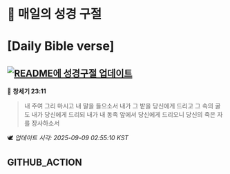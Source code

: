 # 🙏 매일의 성경 구절
# [Daily Bible verse]
## [![README에 성경구절 업데이트](https://github.com/DONGSUKA/first_test/actions/workflows/update-readme-bible.yml/badge.svg)](https://github.com/DONGSUKA/first_test/actions/workflows/update-readme-bible.yml)
<!-- START_BIBLE_VERSE -->
📖 **창세기 23:11**
> 내 주여 그리 마시고 내 말을 들으소서 내가 그 밭을 당신에게 드리고 그 속의 굴도 내가 당신에게 드리되 내가 내 동족 앞에서 당신에게 드리오니 당신의 죽은 자를 장사하소서

🕊️ _업데이트 시각: 2025-09-09 02:55:10 KST_
  <!-- END_BIBLE_VERSE -->
## GITHUB_ACTION

